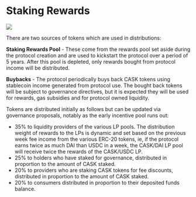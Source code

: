 # Staking Rewards

![](.gitbook/assets/cask\_emissions.png)

There are two sources of tokens which are used in distributions:

**Staking Rewards Pool** - These come from the rewards pool set aside during the protocol creation and are used to kickstart the protocol over a period of 5 years. After this pool is depleted, only rewards bought from protocol income will be distributed.

**Buybacks** - The protocol periodically buys back CASK tokens using stablecoin income generated from protocol use. The bought back tokens will be subject to governance directives, but it is expected they will be used for rewards, gas subsidies and for protocol owned liquidity.

Tokens are distributed initially as follows but can be updated via governance proposals, notably as the early incentive pool runs out:

* 35% to liquidity providers of the various LP pools. The distribution weight of rewards to the LPs is dynamic and set based on the previous week fee income from the various ERC-20 tokens, ie, if the protocol earns twice as much DAI than USDC in a week, the CASK/DAI LP pool will receive twice the rewards of the CASK/USDC LP.
* 25% to holders who have staked for governance, distributed in proportion to the amount of CASK staked.
* 20% to providers who are staking CASK tokens for fee discounts, distributed in proportion to the amount of CASK staked.
* 20% to consumers distributed in proportion to their deposited funds balance.
